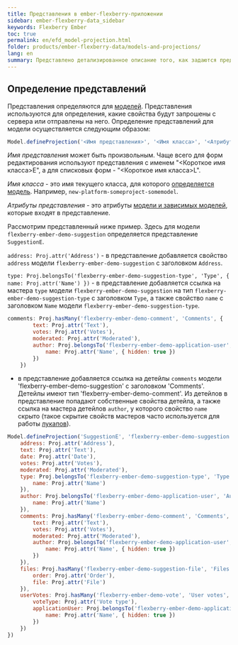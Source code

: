```yaml
---
title: Представления в ember-flexberry-приложении
sidebar: ember-flexberry-data_sidebar
keywords: Flexberry Ember
toc: true
permalink: en/efd_model-projection.html
folder: products/ember-flexberry-data/models-and-projections/
lang: en
summary: Представлено детализированное описание того, как задаются представления в ember-flexberry-приложении.
---
```


## Определение представлений

Представления определяются для [моделей](efd_model.html).
Представления используются для определения, какие свойства будут запрошены с сервера или отправлены на него. Определение представлений для модели осуществляется следующим образом:

```javascript
Model.defineProjection('<Имя представления>', '<Имя класса>', '<Атрибуты представления>');
```

*Имя представления* может быть произвольным. Чаще всего для форм редактирования используют представления с именем "<Короткое имя класса>E", а для списковых форм - "<Короткое имя класса>L".

*Имя класса* - это имя текущего класса, для которого [определяется модель](efd_model.html). Например, `new-platform-someproject-somemodel`.

*Атрибуты представления* - это атрибуты [модели и зависимых моделей](efd_model.html), которые входят в представление.

Рассмотрим представленный ниже пример. Здесь для модели `flexberry-ember-demo-suggestion` определяется представление `SuggestionE`.

`address: Proj.attr('Address')` - в представление добавляется свойство `address` модели `flexberry-ember-demo-suggestion` с заголовком `Address`.

`type: Proj.belongsTo('flexberry-ember-demo-suggestion-type', 'Type', { name: Proj.attr('Name') })` - в представление добавляется ссылка на мастера `type` модели `flexberry-ember-demo-suggestion` на тип `flexberry-ember-demo-suggestion-type` с заголовком `Type`, а также свойство `name` с заголовком `Name` модели `flexberry-ember-demo-suggestion-type`.

```javascript
comments: Proj.hasMany('flexberry-ember-demo-comment', 'Comments', { 
		text: Proj.attr('Text'),
		votes: Proj.attr('Votes'),
		moderated: Proj.attr('Moderated'),
		author: Proj.belongsTo('flexberry-ember-demo-application-user', 'Author', { 
			name: Proj.attr('Name', { hidden: true }) 
		}) 
	})
```

- в представление добавляется ссылка на детейлы `comments` модели 'flexberry-ember-demo-suggestion' с заголовком 'Comments'. Детейлы имеют тип 'flexberry-ember-demo-comment'. Из детейлов в представление попадают собственные свойства детейла, а также ссылка на мастера детейлов `author`, у которого свойство `name` скрыто (такое скрытие свойств мастеров часто используется для работы [лукапов](ef_lookup.html)).

```javascript
Model.defineProjection('SuggestionE', 'flexberry-ember-demo-suggestion', { 
	address: Proj.attr('Address'),
	text: Proj.attr('Text'),
	date: Proj.attr('Date'),
	votes: Proj.attr('Votes'),
	moderated: Proj.attr('Moderated'),
	type: Proj.belongsTo('flexberry-ember-demo-suggestion-type', 'Type', { 
		name: Proj.attr('Name') 
	}),
	author: Proj.belongsTo('flexberry-ember-demo-application-user', 'Author', { 
		name: Proj.attr('Name') 
	}),
	comments: Proj.hasMany('flexberry-ember-demo-comment', 'Comments', { 
		text: Proj.attr('Text'),
		votes: Proj.attr('Votes'),
		moderated: Proj.attr('Moderated'),
		author: Proj.belongsTo('flexberry-ember-demo-application-user', 'Author', { 
			name: Proj.attr('Name', { hidden: true }) 
		}) 
	}),
	files: Proj.hasMany('flexberry-ember-demo-suggestion-file', 'Files', { 
		order: Proj.attr('Order'),
		file: Proj.attr('File') 
	}),
	userVotes: Proj.hasMany('flexberry-ember-demo-vote', 'User votes', { 
		voteType: Proj.attr('Vote type'),
		applicationUser: Proj.belongsTo('flexberry-ember-demo-application-user', 'Application user', { 
			name: Proj.attr('Name', { hidden: true }) 
		}) 
	})
})
```
